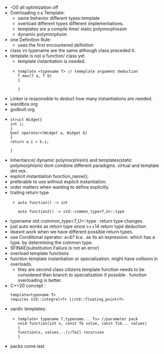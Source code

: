- -O0 all optimization off
- Overloading v.s Template:
	- same behavior different types:template
	- overload different types different implementations.
	- templates sre a compile time/ static polymorphiosim
	- dynamic polymorphsim
- one Definition Rule:
	- uses the first encountered definition
- class vs typename are the same although class preceded it.
- template is not a function/ class yet
	- template instantiation is needed.
	- ```template declartion
	  template <typename T> // temeplate argument deduction
	  T max(T a, T b)
	  {
	  
	  }
	  ```
- Linker is responsible to deduct how many instantiations are needed.
- wandbox.org
- godbolt.org
- ```template with overload
  struct Widget{
  int i;
  }
  bool operator<(Widget a, Widget b)
  {
  return a.i < b.i;
  
  }
  ```
- Inheritance( dynamic polymorphisim) and templates(static polymorphisim) dont combine different paradigms. virtual and template dnt mix.
- explicit instantiation function_name<type>();
- preferable to use without explicit instantiation.
- order matters when wanting to define explicitly
- trailing return type
	- ```trailing return
	  auto function() -> int
	  
	  auto function2() -> std::common_type<T,U>::type
	  ```
- typename std::common_type<T,U>::type : return type changes.
- just auto works as return type since c++14 return type deduction
- doesnt work when we have different possible return types.
- use Conditional operator: a<b? b:a . as its an expression. which has a type. by determining the common type.
- SFINAE(substitution Failure is not an error)
- overload template functions
- function template instantiation  or specialization. might have collision in overloads.
	- they are second class citizens template function needs to be considered then branch to specialization if possible . function overloading is better.
- C++20 concept : 
  ```requires
  template<typename T>
  requires std::integral<T> ||std::floating_point<T>
  ```
- vardic templates:
	- ```vardic
	  template< typename T,typename... Ts> //parameter pack
	  void function(int x, const T& value, const Ts&... values)
	  {
	  function(x, values...)//Tail recursion
	  }
	  ```
- packs come last